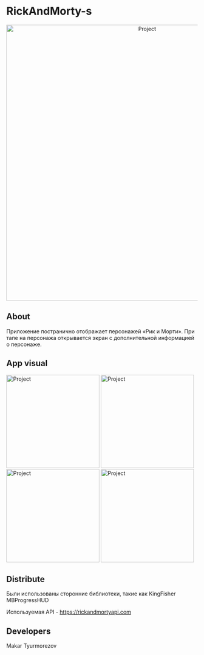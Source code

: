 # RickAndMorty-s
<p align="center">
      <img src="https://ic.wampi.ru/2023/02/23/137838-art-graficeskij_dizajn-multfilm-televideniye-grafika-1920x1080.jpg" alt=Project Logo Url" width="726">

## About

Приложение постранично отображает персонажей «Рик и Морти». При тапе на персонажа открывается экран с дополнительной информацией о персонаже. 

## App visual
<p align "left">
      <img src="https://ie.wampi.ru/2023/02/24/SNIMOK-EKRANA-2023-02-24-V-12.05.19.png" alt=Project Logo Url" width="245">
      <img src="https://ltdfoto.ru/images/2023/02/24/SNIMOK-EKRANA-2023-02-24-V-12.05.27.png" alt=Project Logo Url" width="245">
      <img src="https://i.postimg.cc/TwF3gCWx/2023-02-24-12-05-38.png" alt=Project Logo Url" width="245">  
      <img src="https://i.postimg.cc/8cLNWDSd/2023-02-24-12-05-51.png" alt=Project Logo Url" width="245">  
 

## Distribute
Были использованы сторонние библиотеки, такие как
KingFisher
MBProgressHUD

Используемая API -
https://rickandmortyapi.com


## Developers

Makar Tyurmorezov

